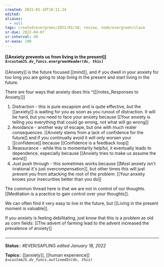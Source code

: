 ```yaml
---
created: 2022-01-18T18:11:24 
edited: 
aliases:
  - null
tags: created/evergreen/2022/01/18, review, node/evergreen/claim
sr-due: 2022-04-07
sr-interval: 40
sr-ease: 190
---
```


#### [[Anxiety prevents us from living in the present]] `$=customJS.dv_funcs.evergreenHeader(dv, this)`

[[Anxiety]] is the future focused [[mind]], and if you dwell in your anxiety for too long you are going to stop living in the present and start living in the future.

There are four ways that anxiety does this
^[[[notes_Responses to Anxiety]]]
1. Distraction - this is pure escapism and is quite effective, but the [[anxiety]] is waiting for you as soon as you runout of distraction. It will be hard, but you need to face your anxiety because [[Your anxiety is telling you everything that could go wrong, not what will go wrong]]
2. Avoidance - another way of escape, but one with much realer consequences. [[Anxiety stems from a lack of confidence for the future]] and if you continually avoid it will only worsen your [[confidence]] because [[Confidence is a feedback loop]]
3. Reassurance - while this is momentarily helpful, it eventually leads to dependence, especially because [[Anxiety tries to make us assume the worst]]
4. Just push through - this sometimes works because [[Most anxiety isn't irrational it's just overcompensation]], but other times this will just prevent you from attacking the root of the problem: [[Your anxiety knows your insecurities better than you do]]

The common thread here is that we are not in control of our thoughts. [[Meditation is a practice to gain control over your thoughts]].

We can often find it very easy to live in the future, but [[Living in the present moment is valuable]].

If you anxiety is feeling debilitating, just know that this is a problem as old as corn fields: [[The advent of farming lead to the advent increased the prevalence of anxiety]]
### <hr class="footnote"/>

**Status**:: #EVER/SAPLING 
*edited January 18, 2022*

**Topics**:: [[anxiety]], [[human experience]]
*`$=customJS.dv_funcs.outlinedIn(dv, this)`*
